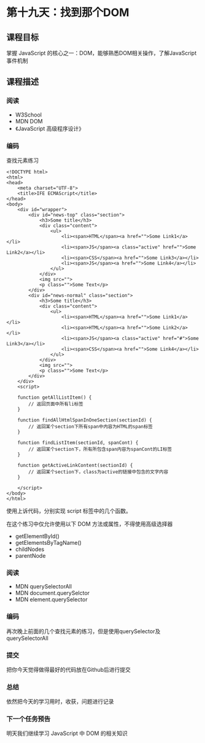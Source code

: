 # 第十九天：找到那个DOM
## 课程目标
掌握 JavaScript 的核心之一：DOM，能够熟悉DOM相关操作，了解JavaScript事件机制

## 课程描述
### 阅读
+ W3School
+ MDN DOM
+ 《JavaScript 高级程序设计》
### 编码
查找元素练习

    <!DOCTYPE html>
    <html>
    <head>
        <meta charset="UTF-8">    
        <title>IFE ECMAScript</title>
    </head>
    <body>        
        <div id="wrapper">
            <div id="news-top" class="section">
                <h3>Some title</h3>
                <div class="content">
                    <ul>
                        <li><span>HTML</span><a href="">Some Link1</a></li>
                        <li><span>JS</span><a class="active" href="">Some Link2</a></li>
                        <li><span>CSS</span><a href="">Some Link3</a></li>
                        <li><span>JS</span><a href="">Some Link4</a></li>
                    </ul>
                </div>
                <img src="">
                <p class="">Some Text</p>
            </div>
            <div id="news-normal" class="section">
                <h3>Some title</h3>
                <div class="content">
                    <ul>
                        <li><span>HTML</span><a href="">Some Link1</a></li>
                        <li><span>HTML</span><a href="">Some Link2</a></li>
                        <li><span>JS</span><a class="active" href="#">Some Link3</a></li>
                        <li><span>CSS</span><a href="">Some Link4</a></li>
                    </ul>
                </div>
                <img src="">
                <p class="">Some Text</p>
            </div>      
        </div>
        <script>

        function getAllListItem() {
            // 返回页面中所有li标签
        }

        function findAllHtmlSpanInOneSection(sectionId) {
            // 返回某个section下所有span中内容为HTML的span标签
        }

        function findListItem(sectionId, spanCont) {
            // 返回某个section下，所有所包含span内容为spanCont的LI标签
        }

        function getActiveLinkContent(sectionId) {
            // 返回某个section下，class为active的链接中包含的文字内容
        }

        </script>
    </body>
    </html>
使用上诉代码，分别实现 script 标签中的几个函数。

在这个练习中仅允许使用以下 DOM 方法或属性，不得使用高级选择器

+ getElementById()
+ getElementsByTagName()
+ childNodes
+ parentNode
### 阅读
+ MDN querySelectorAll
+ MDN document.querySelctor
+ MDN element.querySelector
### 编码
再次晚上前面的几个查找元素的练习，但是使用querySelector及querySelectorAll

### 提交
把你今天觉得做得最好的代码放在Github后进行提交

### 总结
依然把今天的学习用时，收获，问题进行记录

### 下一个任务预告
明天我们继续学习 JavaScript 中 DOM 的相关知识
